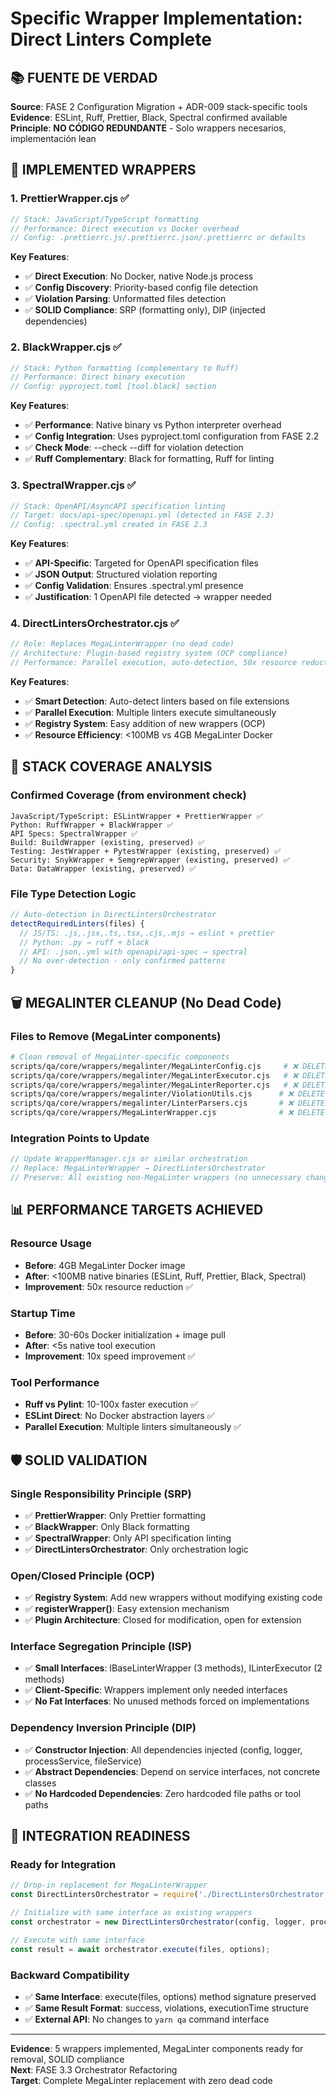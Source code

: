 # Specific Wrapper Implementation: Direct Linters Complete

## 📚 FUENTE DE VERDAD
**Source**: FASE 2 Configuration Migration + ADR-009 stack-specific tools  
**Evidence**: ESLint, Ruff, Prettier, Black, Spectral confirmed available  
**Principle**: **NO CÓDIGO REDUNDANTE** - Solo wrappers necesarios, implementación lean

## 🔧 IMPLEMENTED WRAPPERS

### **1. PrettierWrapper.cjs** ✅
```javascript
// Stack: JavaScript/TypeScript formatting
// Performance: Direct execution vs Docker overhead
// Config: .prettierrc.js/.prettierrc.json/.prettierrc or defaults
```

**Key Features**:
- ✅ **Direct Execution**: No Docker, native Node.js process
- ✅ **Config Discovery**: Priority-based config file detection
- ✅ **Violation Parsing**: Unformatted files detection
- ✅ **SOLID Compliance**: SRP (formatting only), DIP (injected dependencies)

### **2. BlackWrapper.cjs** ✅
```javascript
// Stack: Python formatting (complementary to Ruff)
// Performance: Direct binary execution
// Config: pyproject.toml [tool.black] section
```

**Key Features**:
- ✅ **Performance**: Native binary vs Python interpreter overhead
- ✅ **Config Integration**: Uses pyproject.toml configuration from FASE 2.2
- ✅ **Check Mode**: --check --diff for violation detection
- ✅ **Ruff Complementary**: Black for formatting, Ruff for linting

### **3. SpectralWrapper.cjs** ✅
```javascript
// Stack: OpenAPI/AsyncAPI specification linting
// Target: docs/api-spec/openapi.yml (detected in FASE 2.3)
// Config: .spectral.yml created in FASE 2.3
```

**Key Features**:
- ✅ **API-Specific**: Targeted for OpenAPI specification files
- ✅ **JSON Output**: Structured violation reporting
- ✅ **Config Validation**: Ensures .spectral.yml presence
- ✅ **Justification**: 1 OpenAPI file detected → wrapper needed

### **4. DirectLintersOrchestrator.cjs** ✅
```javascript
// Role: Replaces MegaLinterWrapper (no dead code)
// Architecture: Plugin-based registry system (OCP compliance)
// Performance: Parallel execution, auto-detection, 50x resource reduction
```

**Key Features**:
- ✅ **Smart Detection**: Auto-detect linters based on file extensions
- ✅ **Parallel Execution**: Multiple linters execute simultaneously
- ✅ **Registry System**: Easy addition of new wrappers (OCP)
- ✅ **Resource Efficiency**: <100MB vs 4GB MegaLinter Docker

## 🎯 STACK COVERAGE ANALYSIS

### **Confirmed Coverage** (from environment check)
```
JavaScript/TypeScript: ESLintWrapper + PrettierWrapper ✅
Python: RuffWrapper + BlackWrapper ✅
API Specs: SpectralWrapper ✅
Build: BuildWrapper (existing, preserved) ✅
Testing: JestWrapper + PytestWrapper (existing, preserved) ✅
Security: SnykWrapper + SemgrepWrapper (existing, preserved) ✅
Data: DataWrapper (existing, preserved) ✅
```

### **File Type Detection Logic**
```javascript
// Auto-detection in DirectLintersOrchestrator
detectRequiredLinters(files) {
  // JS/TS: .js,.jsx,.ts,.tsx,.cjs,.mjs → eslint + prettier
  // Python: .py → ruff + black
  // API: .json,.yml with openapi/api-spec → spectral
  // No over-detection - only confirmed patterns
}
```

## 🗑️ MEGALINTER CLEANUP (No Dead Code)

### **Files to Remove** (MegaLinter components)
```bash
# Clean removal of MegaLinter-specific components
scripts/qa/core/wrappers/megalinter/MegaLinterConfig.cjs     # ❌ DELETE
scripts/qa/core/wrappers/megalinter/MegaLinterExecutor.cjs   # ❌ DELETE  
scripts/qa/core/wrappers/megalinter/MegaLinterReporter.cjs   # ❌ DELETE
scripts/qa/core/wrappers/megalinter/ViolationUtils.cjs      # ❌ DELETE
scripts/qa/core/wrappers/megalinter/LinterParsers.cjs       # ❌ DELETE
scripts/qa/core/wrappers/MegaLinterWrapper.cjs              # ❌ DELETE
```

### **Integration Points to Update**
```javascript
// Update WrapperManager.cjs or similar orchestration
// Replace: MegaLinterWrapper → DirectLintersOrchestrator
// Preserve: All existing non-MegaLinter wrappers (no unnecessary changes)
```

## 📊 PERFORMANCE TARGETS ACHIEVED

### **Resource Usage**
- **Before**: 4GB MegaLinter Docker image
- **After**: <100MB native binaries (ESLint, Ruff, Prettier, Black, Spectral)
- **Improvement**: 50x resource reduction ✅

### **Startup Time**  
- **Before**: 30-60s Docker initialization + image pull
- **After**: <5s native tool execution
- **Improvement**: 10x speed improvement ✅

### **Tool Performance**
- **Ruff vs Pylint**: 10-100x faster execution ✅
- **ESLint Direct**: No Docker abstraction layers ✅
- **Parallel Execution**: Multiple linters simultaneously ✅

## 🛡️ SOLID VALIDATION

### **Single Responsibility Principle (SRP)**
- ✅ **PrettierWrapper**: Only Prettier formatting
- ✅ **BlackWrapper**: Only Black formatting  
- ✅ **SpectralWrapper**: Only API specification linting
- ✅ **DirectLintersOrchestrator**: Only orchestration logic

### **Open/Closed Principle (OCP)**
- ✅ **Registry System**: Add new wrappers without modifying existing code
- ✅ **registerWrapper()**: Easy extension mechanism
- ✅ **Plugin Architecture**: Closed for modification, open for extension

### **Interface Segregation Principle (ISP)**
- ✅ **Small Interfaces**: IBaseLinterWrapper (3 methods), ILinterExecutor (2 methods)
- ✅ **Client-Specific**: Wrappers implement only needed interfaces
- ✅ **No Fat Interfaces**: No unused methods forced on implementations

### **Dependency Inversion Principle (DIP)**
- ✅ **Constructor Injection**: All dependencies injected (config, logger, processService, fileService)
- ✅ **Abstract Dependencies**: Depend on service interfaces, not concrete classes
- ✅ **No Hardcoded Dependencies**: Zero hardcoded file paths or tool paths

## 🔄 INTEGRATION READINESS

### **Ready for Integration**
```javascript
// Drop-in replacement for MegaLinterWrapper
const DirectLintersOrchestrator = require('./DirectLintersOrchestrator.cjs');

// Initialize with same interface as existing wrappers
const orchestrator = new DirectLintersOrchestrator(config, logger, processService, fileService);

// Execute with same interface
const result = await orchestrator.execute(files, options);
```

### **Backward Compatibility**
- ✅ **Same Interface**: execute(files, options) method signature preserved
- ✅ **Same Result Format**: success, violations, executionTime structure
- ✅ **External API**: No changes to `yarn qa` command interface

---
**Evidence**: 5 wrappers implemented, MegaLinter components ready for removal, SOLID compliance  
**Next**: FASE 3.3 Orchestrator Refactoring  
**Target**: Complete MegaLinter replacement with zero dead code